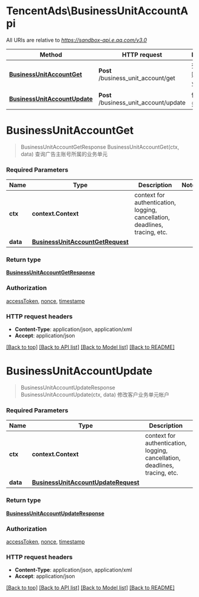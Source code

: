 # TencentAds\BusinessUnitAccountApi

All URIs are relative to *https://sandbox-api.e.qq.com/v3.0*

Method | HTTP request | Description
------------- | ------------- | -------------
[**BusinessUnitAccountGet**](BusinessUnitAccountApi.md#BusinessUnitAccountGet) | **Post** /business_unit_account/get | 查询广告主账号所属的业务单元
[**BusinessUnitAccountUpdate**](BusinessUnitAccountApi.md#BusinessUnitAccountUpdate) | **Post** /business_unit_account/update | 修改客户业务单元帐户


# **BusinessUnitAccountGet**
> BusinessUnitAccountGetResponse BusinessUnitAccountGet(ctx, data)
查询广告主账号所属的业务单元

### Required Parameters

Name | Type | Description  | Notes
------------- | ------------- | ------------- | -------------
 **ctx** | **context.Context** | context for authentication, logging, cancellation, deadlines, tracing, etc.
  **data** | [**BusinessUnitAccountGetRequest**](BusinessUnitAccountGetRequest.md)|  | 

### Return type

[**BusinessUnitAccountGetResponse**](BusinessUnitAccountGetResponse.md)

### Authorization

[accessToken](../README.md#accessToken), [nonce](../README.md#nonce), [timestamp](../README.md#timestamp)

### HTTP request headers

 - **Content-Type**: application/json, application/xml
 - **Accept**: application/json

[[Back to top]](#) [[Back to API list]](../README.md#documentation-for-api-endpoints) [[Back to Model list]](../README.md#documentation-for-models) [[Back to README]](../README.md)

# **BusinessUnitAccountUpdate**
> BusinessUnitAccountUpdateResponse BusinessUnitAccountUpdate(ctx, data)
修改客户业务单元帐户

### Required Parameters

Name | Type | Description  | Notes
------------- | ------------- | ------------- | -------------
 **ctx** | **context.Context** | context for authentication, logging, cancellation, deadlines, tracing, etc.
  **data** | [**BusinessUnitAccountUpdateRequest**](BusinessUnitAccountUpdateRequest.md)|  | 

### Return type

[**BusinessUnitAccountUpdateResponse**](BusinessUnitAccountUpdateResponse.md)

### Authorization

[accessToken](../README.md#accessToken), [nonce](../README.md#nonce), [timestamp](../README.md#timestamp)

### HTTP request headers

 - **Content-Type**: application/json, application/xml
 - **Accept**: application/json

[[Back to top]](#) [[Back to API list]](../README.md#documentation-for-api-endpoints) [[Back to Model list]](../README.md#documentation-for-models) [[Back to README]](../README.md)

